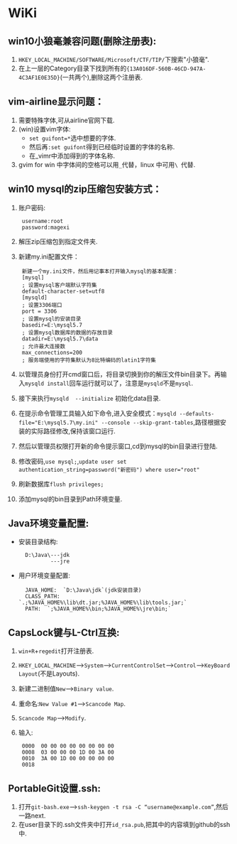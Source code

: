 # WiKi
## win10小狼毫兼容问题(删除注册表):
1. `HKEY_LOCAL_MACHINE/SOFTWARE/Microsoft/CTF/TIP/`下搜索"小狼毫".
2. 在上一层的Category目录下找到所有的`{13A016DF-560B-46CD-947A-4C3AF1E0E35D}`(一共两个),删除这两个注册表.

## vim-airline显示问题：
1. 需要特殊字体,可从airline官网下载.
2. (win)设置vim字体:
	- `set guifont=*`选中想要的字体.
	- 然后再`:set guifont`得到已经临时设置的字体的名称.
	- 在_vimr中添加得到的字体名称.
3. gvim for win 中字体间的空格可以用`_`代替，linux 中可用`\ `代替.

## win10 mysql的zip压缩包安装方式：
1. 账户密码:
        
        username:root  
        password:magexi

2. 解压zip压缩包到指定文件夹.
3. 新建my.ini配置文件：
        
		新建一个my.ini文件，然后用记事本打开输入mysql的基本配置：
		[mysql]
		; 设置mysql客户端默认字符集
		default-character-set=utf8
		[mysqld]
		; 设置3306端口
		port = 3306 
		; 设置mysql的安装目录
		basedir=E:\mysql5.7
		; 设置mysql数据库的数据的存放目录
		datadir=E:\mysql5.7\data
		; 允许最大连接数
		max_connections=200
		; 服务端使用的字符集默认为8比特编码的latin1字符集

3. 以管理员身份打开cmd窗口后，将目录切换到你的解压文件bin目录下。再输入`mysqld install`回车运行就可以了，注意是`mysqld`不是`mysql`.
4. 接下来执行`mysqld  --initialize` 初始化data目录.
5. 在提示命令管理工具输入如下命令,进入安全模式：`mysqld --defaults-file="E:\mysql5.7\my.ini" --console --skip-grant-tables`,路径根据安装的实际路径修改,保持该窗口运行.
6. 然后以管理员权限打开新的命令提示窗口,cd到mysql的bin目录进行登陆.
7. 修改密码,`use mysql;`,`update user set authentication_string=password("新密码") where user="root"`
8. 刷新数据库`flush privileges;`
9. 添加mysql的bin目录到Path环境变量.

## Java环境变量配置:
- 安装目录结构:
        
        D:\Java\---jdk  
                ---jre

- 用户环境变量配置:
        
        JAVA_HOME:  `D:\Java\jdk`(jdk安装目录)
        CLASS_PATH:  `.;%JAVA_HOME%\lib\dt.jar;%JAVA_HOME%\lib\tools.jar;`
        PATH:  `;%JAVA_HOME%\bin;%JAVA_HOME%\jre\bin;`

## CapsLock键与L-Ctrl互换:
1. `win+R`+`regedit`打开注册表.
2. `HKEY_LOCAL_MACHINE`-->`System`-->`CurrentControlSet`-->`Control`-->`KeyBoard Layout`(不是Layouts).
3. 新建二进制值`New`-->`Binary value`.
4. 重命名:`New Value #1`-->`Scancode Map`.
5. `Scancode Map`-->`Modify`.
6. 输入:
		
		0000  00 00 00 00 00 00 00 00
		0008  03 00 00 00 1D 00 3A 00
		0010  3A 00 1D 00 00 00 00 00
		0018

## PortableGit设置.ssh:
1. 打开`git-bash.exe`-->`ssh-keygen -t rsa -C “username@example.com”`,然后一路next.
2. 在user目录下的.ssh文件夹中打开`id_rsa.pub`,把其中的内容填到github的ssh中.
